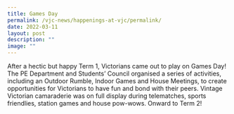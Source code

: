 ```yaml
---
title: Games Day
permalink: /vjc-news/happenings-at-vjc/permalink/
date: 2022-03-11
layout: post
description: ""
image: ""
---
```

After a hectic but happy Term 1, Victorians came out to play on Games Day! The PE Department and Students’ Council organised a series of activities, including an Outdoor Rumble, Indoor Games and House Meetings, to create opportunities for Victorians to have fun and bond with their peers. Vintage Victorian camaraderie was on full display during telematches, sports friendlies, station games and house pow-wows. Onward to Term 2!